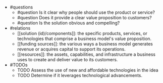 - #questions
	- #question Is it clear why people should use the product or service?
	- #question Does it provide a clear value proposition to customers?
	- #question Is the solution obvious and compelling?
- #relations
	- [[solution (id)/components]]: the specific products, services, or technologies that comprise a business model's value proposition.
	- [[funding sources]]: the various ways a business model generates revenue or acquires capital to support its operations.
	- [[resources]]: the assets, capabilities, and infrastructure a business uses to create and deliver value to its customers.
- #TODOs
	- TODO Assess the use of new and affordable technologies in the idea
	- TODO  Determine if it leverages technological advancements.











